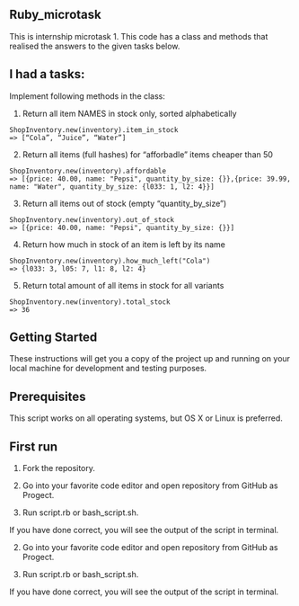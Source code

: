 ## Ruby_microtask
This is internship microtask 1. This code has a class and methods that realised the answers to the given tasks below.

## I had a tasks:
Implement following methods in the class:

1. Return all item NAMES in stock only, sorted alphabetically
```
ShopInventory.new(inventory).item_in_stock
=> [“Cola”, “Juice”, “Water”]
```
2. Return all items (full hashes) for “afforbadle” items cheaper than 50
```
ShopInventory.new(inventory).affordable
=> [{price: 40.00, name: "Pepsi", quantity_by_size: {}},{price: 39.99, name: "Water", quantity_by_size: {l033: 1, l2: 4}}]
```
3. Return all items out of stock (empty “quantity_by_size”)
```
ShopInventory.new(inventory).out_of_stock
=> [{price: 40.00, name: "Pepsi", quantity_by_size: {}}]
```
4. Return how much in stock of an item is left by its name
```
ShopInventory.new(inventory).how_much_left("Cola")
=> {l033: 3, l05: 7, l1: 8, l2: 4}
```
5. Return total amount of all items in stock for all variants
```
ShopInventory.new(inventory).total_stock
=> 36
```
## Getting Started 
These instructions will get you a copy of the project up and running on your local machine for development and testing purposes. 

## Prerequisites
This script works on all operating systems, but OS X or Linux is preferred.

## First run
1. Fork the repository.

2. Go into your favorite code editor and open repository from GitHub as Progect.

3. Run script.rb or bash_script.sh.

If you have done correct, you will see the output of the script in terminal.

2. Go into your favorite code editor and open repository from GitHub as Progect.

3. Run script.rb or bash_script.sh.

If you have done correct, you will see the output of the script in terminal.
